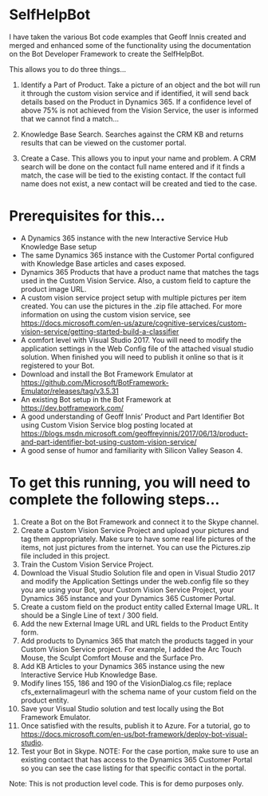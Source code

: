 # SelfHelpBot
I have taken the various Bot code examples that Geoff Innis created and merged and enhanced some of the functionality using the documentation on the Bot Developer Framework to create the SelfHelpBot.  

This allows you to do three things…

1)	Identify a Part of Product.  Take a picture of an object and the bot will run it through the custom vision service and if identified, it will send back details based on the Product in Dynamics 365. If a confidence level of above 75% is not achieved from the Vision Service, the user is informed that we cannot find a match…

2)	Knowledge Base Search.   Searches against the CRM KB and returns results that can be viewed on the customer portal.

3.  Create a Case.   This allows you to input your name and problem.  A CRM search will be done on the contact full name entered and if it finds a match, the case will be tied to the existing contact.  If the contact full name does not exist, a new contact will be created and tied to the case.

 
# Prerequisites for this...
-	A Dynamics 365 instance with the new Interactive Service Hub Knowledge Base setup
-	The same Dynamics 365 instance with the Customer Portal configured with Knowledge Base articles and cases exposed.
-	Dynamics 365 Products that have a product name that matches the tags used in the Custom Vision Service.  Also, a custom field to capture the product image URL.
-	A custom vision service project setup with multiple pictures per item created.  You can use the pictures in the .zip file attached.  For more information on using the custom vision service, see https://docs.microsoft.com/en-us/azure/cognitive-services/custom-vision-service/getting-started-build-a-classifier 
-	A comfort level with Visual Studio 2017.  You will need to modify the application settings in the Web Config file of the attached visual studio solution.  When finished you will need to publish it online so that is it registered to your Bot.
-	Download and install the Bot Framework Emulator at https://github.com/Microsoft/BotFramework-Emulator/releases/tag/v3.5.31
-	An existing Bot setup in the Bot Framework at https://dev.botframework.com/ 
-	A good understanding of Geoff Innis’ Product and Part Identifier Bot using Custom Vision Service blog posting located at https://blogs.msdn.microsoft.com/geoffreyinnis/2017/06/13/product-and-part-identifier-bot-using-custom-vision-service/ 
-	A good sense of humor and familiarity with Silicon Valley Season 4.

# To get this running, you will need to complete the following steps…
1)	Create a Bot on the Bot Framework and connect it to the Skype channel.
2)	Create a Custom Vision Service Project and upload your pictures and tag them appropriately.  Make sure to have some real life pictures of the items, not just pictures from the internet.  You can use the Pictures.zip file included in this project.
3)	Train the Custom Vision Service Project.  
4)	Download the Visual Studio Solution file and open in Visual Studio 2017 and modify the Application Settings under the web.config file so they you are using your Bot, your Custom Vision Service Project, your Dynamics 365 instance and your Dynamics 365 Customer Portal. 
5)	Create a custom field on the product entity called External Image URL.  It should be a Single Line of text / 300 field.
6)	Add the new External Image URL and URL fields to the Product Entity form.
7)	Add products to Dynamics 365 that match the products tagged in your Custom Vision Service project.  For example, I added the Arc Touch Mouse, the Sculpt Comfort Mouse and the Surface Pro.
8)	Add KB Articles to your Dynamics 365 instance using the new Interactive Service Hub Knowledge Base.
9)	Modify lines 155, 186 and 190 of the VisionDialog.cs file; replace cfs_externalimageurl with the schema name of your custom field on the product entity.
10)	Save your Visual Studio solution and test locally using the Bot Framework Emulator.
11)	Once satisfied with the results, publish it to Azure.  For a tutorial, go to https://docs.microsoft.com/en-us/bot-framework/deploy-bot-visual-studio. 
12)	Test your Bot in Skype.
NOTE:  For the case portion, make sure to use an existing contact that has access to the Dynamics 365 Customer Portal so you can see the case listing for that specific contact in the portal.

Note: This is not production level code.  This is for demo purposes only.
